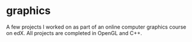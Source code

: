 # graphics
A few projects I worked on as part of an online computer graphics course on edX. All projects are completed in OpenGL and C++.
